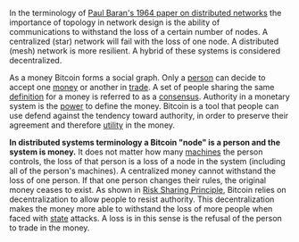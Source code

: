 In the terminology of [Paul Baran's 1964 paper on distributed networks](http://web.cs.ucla.edu/classes/cs217/Baran64.pdf) the importance of topology in network design is the ability of communications to withstand the loss of a certain number of nodes. A centralized (star) network will fail with the loss of one node. A distributed (mesh) network is more resilient. A hybrid of these systems is considered decentralized.

As a money Bitcoin forms a social graph. Only a [person](Glossary#person) can decide to accept one [money](Glossary#coin) or another in [trade](Glossary#trade). A set of people sharing the same [definition](Glossary#consensus-rules) for a money is referred to as a [consensus](Glossary#consensus). Authority in a monetary system is the [power](Glossary#power) to define the money. Bitcoin is a tool that people can use defend against the tendency toward authority, in order to preserve their agreement and therefore [utility](Glossary#utility) in the money.

**In distributed systems terminology a Bitcoin "node" is a person and the system is money.** It does not matter how many [machines](Glossary#machine) the person controls, the loss of that person is a loss of a node in the system (including all of the person's machines). A centralized money cannot withstand the loss of one person. If that one person changes their rules, the original money ceases to exist. As shown in [Risk Sharing Principle](Risk-Sharing-Principle), Bitcoin relies on decentralization to allow people to resist authority. This decentralization makes the money more able to withstand the loss of more people when faced with [state](Glossary#state) attacks. A loss is in this sense is the refusal of the person to trade in the money.